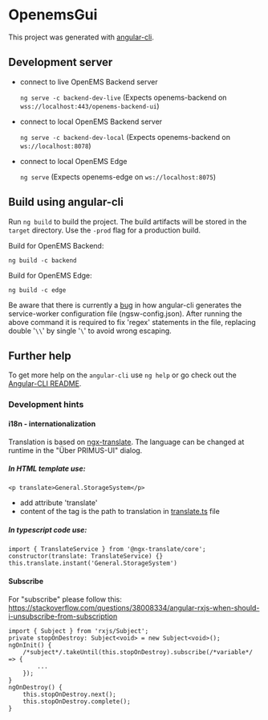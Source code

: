 # OpenemsGui

This project was generated with [angular-cli](https://github.com/angular/angular-cli).

## Development server

 - connect to live OpenEMS Backend server

    `ng serve -c backend-dev-live` (Expects openems-backend on `wss://localhost:443/openems-backend-ui`)

 - connect to local OpenEMS Backend server

    `ng serve -c backend-dev-local` (Expects openems-backend on `ws://localhost:8078`)

 - connect to local OpenEMS Edge

	`ng serve`  (Expects openems-edge on `ws://localhost:8075`)

## Build using angular-cli

Run `ng build` to build the project. The build artifacts will be stored in the `target` directory. Use the `-prod` flag for a production build.

Build for OpenEMS Backend:

`ng build -c backend`

Build for OpenEMS Edge:

`ng build -c edge`

Be aware that there is currently a [bug](https://github.com/angular/angular-cli/issues/11208) in how angular-cli generates the service-worker configuration file (ngsw-config.json). After running the above command it is required to fix 'regex' statements in the file, replacing double '`\\`' by single '`\`' to avoid wrong escaping.

## Further help

To get more help on the `angular-cli` use `ng help` or go check out the [Angular-CLI README](https://github.com/angular/angular-cli/blob/master/README.md).

### Development hints

#### i18n - internationalization

Translation is based on [ngx-translate](https://github.com/ngx-translate). The language can be changed at runtime in the "Über PRIMUS-UI" dialog.

##### In HTML template use:

`<p translate>General.StorageSystem</p>`

* add attribute 'translate'
* content of the tag is the path to translation in [translate.ts](app/shared/translate.ts) file

##### In typescript code use:
```
import { TranslateService } from '@ngx-translate/core';
constructor(translate: TranslateService) {}
this.translate.instant('General.StorageSystem')
```

#### Subscribe
For "subscribe" please follow this: https://stackoverflow.com/questions/38008334/angular-rxjs-when-should-i-unsubscribe-from-subscription
```
import { Subject } from 'rxjs/Subject';
private stopOnDestroy: Subject<void> = new Subject<void>();
ngOnInit() {
    /*subject*/.takeUntil(this.stopOnDestroy).subscribe(/*variable*/ => {
        ...
    });
}
ngOnDestroy() {
    this.stopOnDestroy.next();
    this.stopOnDestroy.complete();
}
```